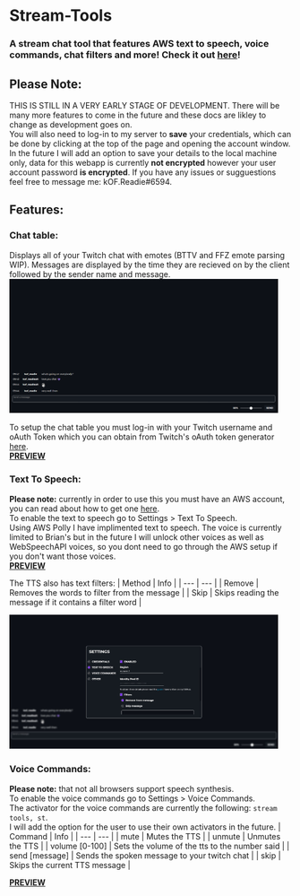 # Stream-Tools
### A stream chat tool that features AWS text to speech, voice commands, chat filters and more! Check it out [here](https://readiefur.com/stream-tools/)!

## Please Note:
THIS IS STILL IN A VERY EARLY STAGE OF DEVELOPMENT. There will be many more features to come in the future and these docs are likley to change as development goes on.  
You will also need to log-in to my server to **save** your credentials, which can be done by clicking at the top of the page and opening the account window. In the future I will add an option to save your details to the local machine only, data for this webapp is currently **not encrypted** however your user account password **is encrypted**.
If you have any issues or sugguestions feel free to message me: kOF.Readie#6594.

## Features:
### Chat table:

Displays all of your Twitch chat with emotes (BTTV and FFZ emote parsing WIP). Messages are displayed by the time they are recieved on by the client followed by the sender name and message.  
<img src="./assets/chat.png" width="480">

To setup the chat table you must log-in with your Twitch username and oAuth Token which you can obtain from Twitch's oAuth token generator [here](https://twitchapps.com/tmi/).  
[**PREVIEW**](https://cdn.readiefur.com/v/readie/stream-tools/open%20settings.mp4)

### Text To Speech:
**Please note:** currently in order to use this you must have an AWS account, you can read about how to get one [here](/AWS%20Setup.md).  
To enable the text to speech go to Settings > Text To Speech.  
Using AWS Polly I have implimented text to speech. The voice is currently limited to Brian's but in the future I will unlock other voices as well as WebSpeechAPI voices, so you dont need to go through the AWS setup if you don't want those voices.  
[**PREVIEW**](https://cdn.readiefur.com/v/readie/stream-tools/tts.mp4)

The TTS also has text filters:
| Method | Info |
| --- | --- |
| Remove | Removes the words to filter from the message |
| Skip | Skips reading the message if it contains a filter word |

<img src="./assets/tts.png" width="480">

### Voice Commands:
**Please note:** that not all browsers support speech synthesis.  
To enable the voice commands go to Settings > Voice Commands.  
The activator for the voice commands are currently the following: `stream tools, st`.  
I will add the option for the user to use their own activators in the future.
| Command | Info |
| --- | --- |
| mute | Mutes the TTS |
| unmute | Unmutes the TTS |
| volume [0-100] | Sets the volume of the tts to the number said |
| send [message] | Sends the spoken message to your twitch chat |
| skip | Skips the current TTS message |

[**PREVIEW**](https://cdn.readiefur.com/v/readie/stream-tools/vc.mp4)
